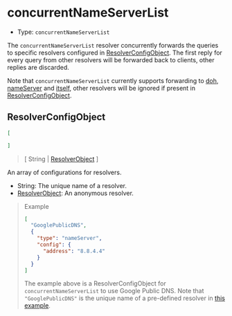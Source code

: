 # concurrentNameServerList

* Type: `concurrentNameServerList`

The `concurrentNameServerList` resolver concurrently forwards the queries to specific resolvers configured
in [ResolverConfigObject](#resolverconfigobject). The first reply for every query from other resolvers will be forwarded
back to clients, other replies are discarded.

Note that `concurrentNameServerList` currently supports forwarding to [doh](doh.md), [nameServer](name_server.md)
and [itself](concurrent_name_server_list.md), other resolvers will be ignored if present
in [ResolverConfigObject](#resolverconfigobject).

## ResolverConfigObject

```json
[

]
```

> \[ String | [ResolverObject](../configuration.md#resolverobject) \]

An array of configurations for resolvers.

* String: The unique name of a resolver.
* [ResolverObject](../configuration.md#resolverobject): An anonymous resolver.

> Example
>
> ```json
> [
>   "GooglePublicDNS",
>   {
>     "type": "nameServer",
>     "config": {
>       "address": "8.8.4.4"
>     }
>   }
> ]
> ```
>
> The example above is a ResolverConfigObject for `concurrentNameServerList` to use Google Public DNS. Note that `"GooglePublicDNS"` is the unique name of a pre-defined resolver in [this example](../configuration.md#example).
